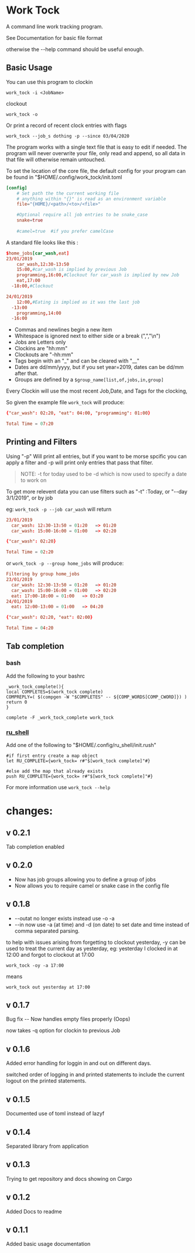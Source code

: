 Work Tock
==========

A command line work tracking program.

See Documentation for basic file format

otherwise the --help command should be useful enough.



Basic Usage
----------

You can use this program to clockin

    work_tock -i <JobName>

clockout

    work_tock -o

Or print a record of recent clock entries with flags

    work_tock --job_s dothing -p --since 03/04/2020


The program works with a single text file that is easy to edit if needed. The program will never overwrite your file, only read and append, so all data in that file will otherwise remain untouched.

To set the location of the core file, the default config for your program can be found in "$HOME/.config/work\_tock/init.toml 

```toml
[config]
    # Set path the the current working file 
    # anything within "{}" is read as an environment variable
    file="{HOME}/<path>/<to>/<file>"

    #Optional require all job entries to be snake_case
    snake=true  
    
    #camel=true  #if you prefer camelCase
```

A standard file looks like this :

```toml
$home_jobs[car_wash,eat]
23/01/2019
    car_wash,12:30-13:50
    15:00,#car_wash is implied by previous Job
    programming,16:00,#Clockout for car_wash is implied by new Job
    eat,17:00
  -18:00,#Clockout

24/01/2019
    12:00,#Eating is implied as it was the last job
  -13:00
    programming,14:00
  -16:00
```

* Commas and newlines begin a new item
* Whitespace is ignored next to either side or a break (",","\n")
* Jobs are Letters only
* Clockins are "hh:mm"
* Clockouts are  "-hh:mm"
* Tags begin with an "\_" and can be cleared with "\_\_"
* Dates are dd/mm/yyyy, but if you set year=2019, dates can be dd/mm after that.
* Groups are defined by a ```$group_name[list,of,jobs,in,group]```

Every Clockin will use the most recent Job,Date, and Tags for the clocking, 

So given the example file ```work_tock``` will produce:

```toml
{"car_wash": 02:20, "eat": 04:00, "programming": 01:00}

Total Time = 07:20

```

Printing and Filters
------------------

Using "-p" Will print all entries, but if you want to be morse spcific you can apply a filter and -p will print only entries that pass that filter.

> NOTE: -t for today used to be -d which is now used to specify a date to work on

To get more relevent data you can use filters such as "-t" :Today, or "--day 3/1/2019", or by job 

eg: ```work_tock -p --job car_wash``` will return

```toml
23/01/2019
  car_wash: 12:30-13:50 = 01:20   => 01:20
  car_wash: 15:00-16:00 = 01:00   => 02:20

{"car_wash": 02:20}

Total Time = 02:20

```

or ```work_tock -p --group home_jobs``` will produce:

```toml
Filtering by group home_jobs
23/01/2019
  car_wash: 12:30-13:50 = 01:20   => 01:20
  car_wash: 15:00-16:00 = 01:00   => 02:20
  eat: 17:00-18:00 = 01:00   => 03:20
24/01/2019
  eat: 12:00-13:00 = 01:00   => 04:20

{"car_wash": 02:20, "eat": 02:00}

Total Time = 04:20

```



## Tab completion

### bash

Add the following to your bashrc
```text
_work_tock_complete(){
local COMPLETES=$(work_tock complete)
COMPREPLY=( $(compgen -W "$COMPLETES" -- ${COMP_WORDS[COMP_CWORD]}) )
return 0
}

complete -F _work_tock_complete work_tock

```

### [ru\_shell](https://crates.io/ru_shell)

Add one of the following to "$HOME/.config/ru_shell/init.rush" 

```text
#if first entry create a map object
let RU_COMPLETE={work_tock= r#"$[work_tock complete]"#}

#else add the map that already exists
push RU_COMPLETE={work_tock= r#"$[work_tock complete]"#}

```




For more information use ```work_tock --help```





changes:
=========

## v 0.2.1

Tab completion enabled

## v 0.2.0

* Now has job groups allowing you to define a group of jobs
* Now allows you to require camel or snake case in the config file

## v 0.1.8

* --outat no longer exists instead use -o -a <timeout>
* --in now use -a (at time) and -d (on date) to set date and time instead of comma separated parsing.

to help with issues arising from forgetting to clockout yesterday, -y can be used to treat the current day as yesterday, eg: yesterday I clocked in at 12:00 and forgot to clockout at 17:00

    work_tock -oy -a 17:00 

means

    work_tock out yesterday at 17:00



v 0.1.7
--------

Bug fix -- Now handles empty files properly (Oops)

now takes -q option for clockin to previous Job

v 0.1.6
---------

Added error handling for loggin in and out on different days.

switched order of logging in and printed statements to include the current logout on the printed statements.


v 0.1.5
-----------

Documented use of toml instead of lazyf

v 0.1.4
--------
Separated library from application

v 0.1.3
-------
Trying to get repository and docs showing on Cargo

v 0.1.2
--------
Added Docs to readme


v 0.1.1
--------

Added basic usage documentation


